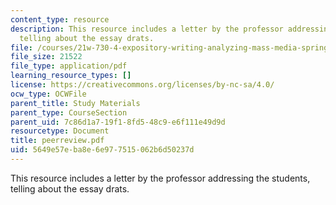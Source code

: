 ```yaml
---
content_type: resource
description: This resource includes a letter by the professor addressing the students,
  telling about the essay drats.
file: /courses/21w-730-4-expository-writing-analyzing-mass-media-spring-2001/5649e57eba8e6e977515062b6d50237d_peerreview.pdf
file_size: 21522
file_type: application/pdf
learning_resource_types: []
license: https://creativecommons.org/licenses/by-nc-sa/4.0/
ocw_type: OCWFile
parent_title: Study Materials
parent_type: CourseSection
parent_uid: 7c86d1a7-19f1-8fd5-48c9-e6f111e49d9d
resourcetype: Document
title: peerreview.pdf
uid: 5649e57e-ba8e-6e97-7515-062b6d50237d
---
```

This resource includes a letter by the professor addressing the students, telling about the essay drats.